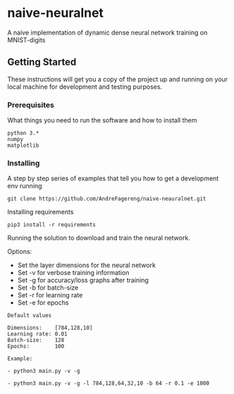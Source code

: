 # naive-neuralnet
A naive implementation of dynamic dense neural network training on MNIST-digits

## Getting Started

These instructions will get you a copy of the project up and running on your local machine for development and testing purposes. 

### Prerequisites

What things you need to run the software and how to install them

```
python 3.*
numpy
matplotlib
```

### Installing

A step by step series of examples that tell you how to get a development env running

```
git clone https://github.com/AndreFagereng/naive-neauralnet.git
```
Installing requirements
```
pip3 install -r requirements
```
Running the solution to download and train the neural network.

Options: 
- Set the layer dimensions for the neural network
- Set -v for verbose training information
- Set -g for accuracy/loss graphs after training
- Set -b for batch-size
- Set -r for learning rate
- Set -e for epochs
```
Default values

Dimensions:    [784,128,10]
Learning rate: 0.01
Batch-size:    128
Epochs:        100

Example:

- python3 main.py -v -g 

- python3 main.py -v -g -l 784,128,64,32,10 -b 64 -r 0.1 -e 1000 

```



